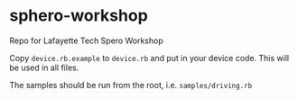 sphero-workshop
===============

Repo for Lafayette Tech Spero Workshop

Copy `device.rb.example` to `device.rb` and put in your device code. This will be used in all files.

The samples should be run from the root, i.e. `samples/driving.rb`

